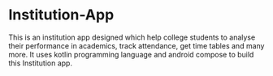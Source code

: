 # Institution-App
This is an institution app designed which help college students to analyse their performance in academics, track attendance, get time tables and many more.
It uses kotlin programming language and android compose to build this Institution app.
